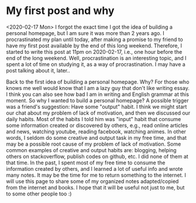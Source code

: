 # My first post and why

<2020-02-17 Mon>
I forgot the exact time I got the idea of building a personal homepage, but I am sure it was more than 2 years ago.  I procrastinated my plan until today, after making a promise to my friend to have my first post available by the end of this long weekend.  Therefore, I started to write this post at 11pm on 2020-02-17, i.e., one hour before the end of the long weekend. Well, procrastination is an interesting topic, and I spent a lot of time on studying it, as a way of procrastination.  I may have a post talking about it, later..

Back to the first idea of building a personal homepage.  Why?  For those who knows me well would know that I am a lazy guy that don't like writing essay. I think you can also see how bad I am in writing and English grammar at this moment.  So why I wanted to build a personal homepage?  A possible trigger was a friend's suggestion: Have some "output" habit.  I think we might start our chat about my problem of lack of motivation, and then we discussed our daily habits.  Most of the habits I told him was "input" habit that consume some information created or discovered by others, e.g., read online articles and news, watching youtube, reading facebook, watching animes.  In other words, I seldom do some creative and output task in my free time, and that may be a possible root cause of my problem of lack of motivation.  Some common examples of creative and output habits are: blogging, helping others on stackoverflow, publish codes on github, etc.  I did none of them at that time.  In the past, I spent most of my free time to consume the information created by others, and I learned a lot of useful info and wrote many notes. It may be the time for me to return something to the internet.  I will use this page to share some of my organized notes adapted/copied from the internet and books.  I hope that it will be useful not just to me, but to some other people too :)